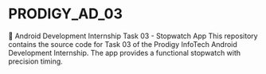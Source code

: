 # PRODIGY_AD_03
🚀 Android Development Internship Task 03 - Stopwatch App This repository contains the source code for Task 03 of the Prodigy InfoTech Android Development Internship. The app provides a functional stopwatch with precision timing.
